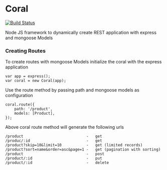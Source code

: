 Coral
=====

[![Build Status](https://secure.travis-ci.org/prathamesh7pute/coral.png?branch=master)](http://travis-ci.org/prathamesh7pute/coral)

Node JS framework to dynamically create REST application with express and mongoose Models

### Creating Routes

To create routes with mongoose Models initialize the coral with the express application

	var app = express();
	var coral = new Coral(app);

Use the route method by passing path and mongoose models as configuration

	coral.route({
		path: '/product',
		models:	[Product],
	});

Above coral route method will generate the following urls

	/product							-	get
	/produc/:id							-	get
	/product?skip=10&limit=10	  		-	get (limited records)
	/product?sort=name&order=asc&page=1	-	get	(pagination with sorting)
	/product							-	post
	/product/:id						-	put
	/product/:id						-	delete
